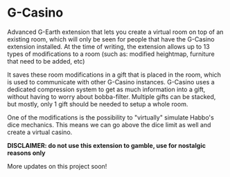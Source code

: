 # G-Casino

Advanced G-Earth extension that lets you create a virtual room on top of an existing room, which will only be seen for people that have the G-Casino extension installed. At the time of writing, the extension allows up to 13 types of modifications to a room (such as: modified heightmap, furniture that need to be added, etc)

It saves these room modifications in a gift that is placed in the room, which is used to communicate with other G-Casino instances.
G-Casino uses a dedicated compression system to get as much information into a gift, without having to worry about bobba-filter. Multiple gifts can be stacked, but mostly, only 1 gift should be needed to setup a whole room.


One of the modifications is the possibility to "virtually" simulate Habbo's dice mechanics. This means we can go above the dice limit as well and create a virtual casino.

**DISCLAIMER: do not use this extension to gamble, use for nostalgic reasons only**

More updates on this project soon!
